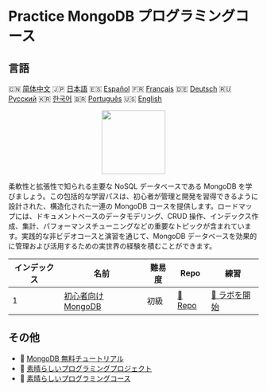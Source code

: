 # Practice MongoDB プログラミングコース

## 言語

🇨🇳 [简体中文](README_zh.md) 🇯🇵 [日本語](README_ja.md) 🇪🇸 [Español](README_es.md) 🇫🇷 [Français](README_fr.md) 🇩🇪 [Deutsch](README_de.md) 🇷🇺 [Русский](README_ru.md) 🇰🇷 [한국어](README_ko.md) 🇧🇷 [Português](README_pt.md) 🇺🇸 [English](README.md) 

<div align="center">
<img width="128px" src="https://file.labex.io/path/iL7seSYd8jLs.png">
</div>

柔軟性と拡張性で知られる主要な NoSQL データベースである MongoDB を学びましょう。この包括的な学習パスは、初心者が管理と開発を習得できるように設計された、構造化された一連の MongoDB コースを提供します。ロードマップには、ドキュメントベースのデータモデリング、CRUD 操作、インデックス作成、集計、パフォーマンスチューニングなどの重要なトピックが含まれています。実践的な非ビデオコースと演習を通じて、MongoDB データベースを効果的に管理および活用するための実世界の経験を積むことができます。

|   インデックス | 名前                                                                    | 難易度   | Repo                                                           | 練習                                                               |
|----------------|-------------------------------------------------------------------------|----------|----------------------------------------------------------------|--------------------------------------------------------------------|
|              1 | [初心者向け MongoDB](https://labex.io/ja/courses/mongodb-for-beginners) | 初級     | [🔗 Repo](https://github.com/labex-labs/mongodb-for-beginners) | [🚀 ラボを開始](https://labex.io/ja/courses/mongodb-for-beginners) |

## その他

- 🔗 [MongoDB 無料チュートリアル](https://github.com/labex-labs/mongodb-free-tutorials)
- 🔗 [素晴らしいプログラミングプロジェクト](https://github.com/labex-labs/awesome-programming-projects)
- 🔗 [素晴らしいプログラミングコース](https://github.com/labex-labs/awesome-programming-courses)

